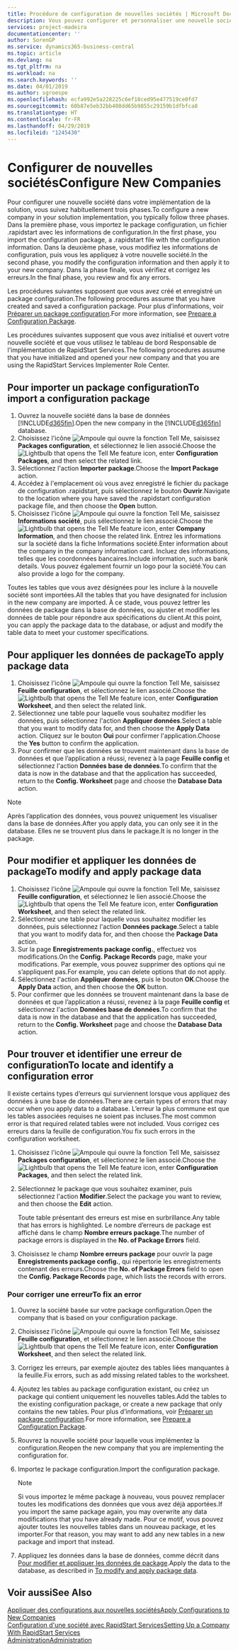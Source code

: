 ```yaml
---
title: Procédure de configuration de nouvelles sociétés | Microsoft Docs
description: Vous pouvez configurer et personnaliser une nouvelle société que vous avez créée. Pour détailler votre implémentation, vous procédez en trois phases pour terminer votre configuration.
services: project-madeira
documentationcenter: ''
author: SorenGP
ms.service: dynamics365-business-central
ms.topic: article
ms.devlang: na
ms.tgt_pltfrm: na
ms.workload: na
ms.search.keywords: ''
ms.date: 04/01/2019
ms.author: sgroespe
ms.openlocfilehash: ecfa992e5a228225c6ef18ced95e477519ce0fd7
ms.sourcegitcommit: 60b87e5eb32bb408dd65b9855c29159b1dfbfca8
ms.translationtype: HT
ms.contentlocale: fr-FR
ms.lasthandoff: 04/29/2019
ms.locfileid: "1245430"
---
```

# <a name="configure-new-companies"></a><span data-ttu-id="27ca8-104">Configurer de nouvelles sociétés</span><span class="sxs-lookup"><span data-stu-id="27ca8-104">Configure New Companies</span></span>
<span data-ttu-id="27ca8-105">Pour configurer une nouvelle société dans votre implémentation de la solution, vous suivez habituellement trois phases.</span><span class="sxs-lookup"><span data-stu-id="27ca8-105">To configure a new company in your solution implementation, you typically follow three phases.</span></span> <span data-ttu-id="27ca8-106">Dans la première phase, vous importez le package configuration, un fichier .rapidstart avec les informations de configuration.</span><span class="sxs-lookup"><span data-stu-id="27ca8-106">In the first phase, you import the configuration package, a .rapidstart file with the configuration information.</span></span> <span data-ttu-id="27ca8-107">Dans la deuxième phase, vous modifiez les informations de configuration, puis vous les appliquez à votre nouvelle société.</span><span class="sxs-lookup"><span data-stu-id="27ca8-107">In the second phase, you modify the configuration information and then apply it to your new company.</span></span> <span data-ttu-id="27ca8-108">Dans la phase finale, vous vérifiez et corrigez les erreurs.</span><span class="sxs-lookup"><span data-stu-id="27ca8-108">In the final phase, you review and fix any errors.</span></span>  

<span data-ttu-id="27ca8-109">Les procédures suivantes supposent que vous avez créé et enregistré un package configuration.</span><span class="sxs-lookup"><span data-stu-id="27ca8-109">The following procedures assume that you have created and saved a configuration package.</span></span> <span data-ttu-id="27ca8-110">Pour plus d’informations, voir [Préparer un package configuration](admin-how-to-prepare-a-configuration-package.md).</span><span class="sxs-lookup"><span data-stu-id="27ca8-110">For more information, see [Prepare a Configuration Package](admin-how-to-prepare-a-configuration-package.md).</span></span>  

<span data-ttu-id="27ca8-111">Les procédures suivantes supposent que vous avez initialisé et ouvert votre nouvelle société et que vous utilisez le tableau de bord Responsable de l'implémentation de RapidStart Services.</span><span class="sxs-lookup"><span data-stu-id="27ca8-111">The following procedures assume that you have initialized and opened your new company and that you are using the RapidStart Services Implementer Role Center.</span></span>

## <a name="to-import-a-configuration-package"></a><span data-ttu-id="27ca8-112">Pour importer un package configuration</span><span class="sxs-lookup"><span data-stu-id="27ca8-112">To import a configuration package</span></span>  
1. <span data-ttu-id="27ca8-113">Ouvrez la nouvelle société dans la base de données [!INCLUDE[d365fin](includes/d365fin_md.md)].</span><span class="sxs-lookup"><span data-stu-id="27ca8-113">Open the new company in the [!INCLUDE[d365fin](includes/d365fin_md.md)] database.</span></span>  
2. <span data-ttu-id="27ca8-114">Choisissez l'icône ![Ampoule qui ouvre la fonction Tell Me](media/ui-search/search_small.png "Dites-moi ce que vous voulez faire"), saisissez **Packages configuration**, et sélectionnez le lien associé.</span><span class="sxs-lookup"><span data-stu-id="27ca8-114">Choose the ![Lightbulb that opens the Tell Me feature](media/ui-search/search_small.png "Tell me what you want to do") icon, enter **Configuration Packages**, and then select the related link.</span></span>  
3. <span data-ttu-id="27ca8-115">Sélectionnez l'action **Importer package**.</span><span class="sxs-lookup"><span data-stu-id="27ca8-115">Choose the **Import Package** action.</span></span>  
4. <span data-ttu-id="27ca8-116">Accédez à l'emplacement où vous avez enregistré le fichier du package de configuration .rapidstart, puis sélectionnez le bouton **Ouvrir**.</span><span class="sxs-lookup"><span data-stu-id="27ca8-116">Navigate to the location where you have saved the .rapidstart configuration package file, and then choose the **Open** button.</span></span>  
5. <span data-ttu-id="27ca8-117">Choisissez l'icône ![Ampoule qui ouvre la fonction Tell Me](media/ui-search/search_small.png "Dites-moi ce que vous voulez faire"), saisissez **Informations société**, puis sélectionnez le lien associé.</span><span class="sxs-lookup"><span data-stu-id="27ca8-117">Choose the ![Lightbulb that opens the Tell Me feature](media/ui-search/search_small.png "Tell me what you want to do") icon, enter **Company Information**, and then choose the related link.</span></span> <span data-ttu-id="27ca8-118">Entrez les informations sur la société dans la fiche Informations société.</span><span class="sxs-lookup"><span data-stu-id="27ca8-118">Enter information about the company in the company information card.</span></span> <span data-ttu-id="27ca8-119">Incluez des informations, telles que les coordonnées bancaires.</span><span class="sxs-lookup"><span data-stu-id="27ca8-119">Include information, such as bank details.</span></span> <span data-ttu-id="27ca8-120">Vous pouvez également fournir un logo pour la société.</span><span class="sxs-lookup"><span data-stu-id="27ca8-120">You can also provide a logo for the company.</span></span>  

<span data-ttu-id="27ca8-121">Toutes les tables que vous avez désignées pour les inclure à la nouvelle société sont importées.</span><span class="sxs-lookup"><span data-stu-id="27ca8-121">All the tables that you have designated for inclusion in the new company are imported.</span></span> <span data-ttu-id="27ca8-122">À ce stade, vous pouvez lettrer les données de package dans la base de données, ou ajuster et modifier les données de table pour répondre aux spécifications du client.</span><span class="sxs-lookup"><span data-stu-id="27ca8-122">At this point, you can apply the package data to the database, or adjust and modify the table data to meet your customer specifications.</span></span>  

## <a name="to-apply-package-data"></a><span data-ttu-id="27ca8-123">Pour appliquer les données de package</span><span class="sxs-lookup"><span data-stu-id="27ca8-123">To apply package data</span></span>  
1. <span data-ttu-id="27ca8-124">Choisissez l'icône ![Ampoule qui ouvre la fonction Tell Me](media/ui-search/search_small.png "Dites-moi ce que vous voulez faire"), saisissez **Feuille configuration**, et sélectionnez le lien associé.</span><span class="sxs-lookup"><span data-stu-id="27ca8-124">Choose the ![Lightbulb that opens the Tell Me feature](media/ui-search/search_small.png "Tell me what you want to do") icon, enter **Configuration Worksheet**, and then select the related link.</span></span>  
2. <span data-ttu-id="27ca8-125">Sélectionnez une table pour laquelle vous souhaitez modifier les données, puis sélectionnez l'action **Appliquer données**.</span><span class="sxs-lookup"><span data-stu-id="27ca8-125">Select a table that you want to modify data for, and then choose the **Apply Data** action.</span></span> <span data-ttu-id="27ca8-126">Cliquez sur le bouton **Oui** pour confirmer l'application.</span><span class="sxs-lookup"><span data-stu-id="27ca8-126">Choose the **Yes** button to confirm the application.</span></span>
3. <span data-ttu-id="27ca8-127">Pour confirmer que les données se trouvent maintenant dans la base de données et que l’application a réussi, revenez à la page **Feuille config** et sélectionnez l'action **Données base de données**.</span><span class="sxs-lookup"><span data-stu-id="27ca8-127">To confirm that the data is now in the database and that the application has succeeded, return to the **Config. Worksheet** page and choose the **Database Data** action.</span></span>  

> [!NOTE]  
>  <span data-ttu-id="27ca8-128">Après l’application des données, vous pouvez uniquement les visualiser dans la base de données.</span><span class="sxs-lookup"><span data-stu-id="27ca8-128">After you apply data, you can only see it in the database.</span></span> <span data-ttu-id="27ca8-129">Elles ne se trouvent plus dans le package.</span><span class="sxs-lookup"><span data-stu-id="27ca8-129">It is no longer in the package.</span></span>  

## <a name="to-modify-and-apply-package-data"></a><span data-ttu-id="27ca8-130">Pour modifier et appliquer les données de package</span><span class="sxs-lookup"><span data-stu-id="27ca8-130">To modify and apply package data</span></span>  
1. <span data-ttu-id="27ca8-131">Choisissez l'icône ![Ampoule qui ouvre la fonction Tell Me](media/ui-search/search_small.png "Dites-moi ce que vous voulez faire"), saisissez **Feuille configuration**, et sélectionnez le lien associé.</span><span class="sxs-lookup"><span data-stu-id="27ca8-131">Choose the ![Lightbulb that opens the Tell Me feature](media/ui-search/search_small.png "Tell me what you want to do") icon, enter **Configuration Worksheet**, and then select the related link.</span></span>  
2. <span data-ttu-id="27ca8-132">Sélectionnez une table pour laquelle vous souhaitez modifier les données, puis sélectionnez l'action **Données package**.</span><span class="sxs-lookup"><span data-stu-id="27ca8-132">Select a table that you want to modify data for, and then choose the **Package Data** action.</span></span>  
3. <span data-ttu-id="27ca8-133">Sur la page **Enregistrements package config.**, effectuez vos modifications.</span><span class="sxs-lookup"><span data-stu-id="27ca8-133">On the **Config. Package Records** page, make your modifications.</span></span> <span data-ttu-id="27ca8-134">Par exemple, vous pouvez supprimer des options qui ne s’appliquent pas.</span><span class="sxs-lookup"><span data-stu-id="27ca8-134">For example, you can delete options that do not apply.</span></span>  
4. <span data-ttu-id="27ca8-135">Sélectionnez l'action **Appliquer données**, puis le bouton **OK**.</span><span class="sxs-lookup"><span data-stu-id="27ca8-135">Choose the **Apply Data** action, and then choose the **OK** button.</span></span>  
5. <span data-ttu-id="27ca8-136">Pour confirmer que les données se trouvent maintenant dans la base de données et que l’application a réussi, revenez à la page **Feuille config** et sélectionnez l'action **Données base de données**.</span><span class="sxs-lookup"><span data-stu-id="27ca8-136">To confirm that the data is now in the database and that the application has succeeded, return to the **Config. Worksheet** page and choose the **Database Data** action.</span></span>  

## <a name="to-locate-and-identify-a-configuration-error"></a><span data-ttu-id="27ca8-137">Pour trouver et identifier une erreur de configuration</span><span class="sxs-lookup"><span data-stu-id="27ca8-137">To locate and identify a configuration error</span></span>  
<span data-ttu-id="27ca8-138">Il existe certains types d’erreurs qui surviennent lorsque vous appliquez des données à une base de données.</span><span class="sxs-lookup"><span data-stu-id="27ca8-138">There are certain types of errors that may occur when you apply data to a database.</span></span> <span data-ttu-id="27ca8-139">L’erreur la plus commune est que les tables associées requises ne soient pas incluses.</span><span class="sxs-lookup"><span data-stu-id="27ca8-139">The most common error is that required related tables were not included.</span></span> <span data-ttu-id="27ca8-140">Vous corrigez ces erreurs dans la feuille de configuration.</span><span class="sxs-lookup"><span data-stu-id="27ca8-140">You fix such errors in the configuration worksheet.</span></span>

1. <span data-ttu-id="27ca8-141">Choisissez l'icône ![Ampoule qui ouvre la fonction Tell Me](media/ui-search/search_small.png "Dites-moi ce que vous voulez faire"), saisissez **Packages configuration**, et sélectionnez le lien associé.</span><span class="sxs-lookup"><span data-stu-id="27ca8-141">Choose the ![Lightbulb that opens the Tell Me feature](media/ui-search/search_small.png "Tell me what you want to do") icon, enter **Configuration Packages**, and then select the related link.</span></span>  
2. <span data-ttu-id="27ca8-142">Sélectionnez le package que vous souhaitez examiner, puis sélectionnez l'action **Modifier**.</span><span class="sxs-lookup"><span data-stu-id="27ca8-142">Select the package you want to review, and then choose the **Edit** action.</span></span>  

    <span data-ttu-id="27ca8-143">Toute table présentant des erreurs est mise en surbrillance.</span><span class="sxs-lookup"><span data-stu-id="27ca8-143">Any table that has errors is highlighted.</span></span> <span data-ttu-id="27ca8-144">Le nombre d’erreurs de package est affiché dans le champ **Nombre erreurs package**.</span><span class="sxs-lookup"><span data-stu-id="27ca8-144">The number of package errors is displayed in the **No. of Package Errors** field.</span></span>  

3. <span data-ttu-id="27ca8-145">Choisissez le champ **Nombre erreurs package** pour ouvrir la page **Enregistrements package config.**, qui répertorie les enregistrements contenant des erreurs.</span><span class="sxs-lookup"><span data-stu-id="27ca8-145">Choose the **No. of Package Errors** field to open the **Config. Package Records** page, which lists the records with errors.</span></span>  

### <a name="to-fix-an-error"></a><span data-ttu-id="27ca8-146">Pour corriger une erreur</span><span class="sxs-lookup"><span data-stu-id="27ca8-146">To fix an error</span></span>  
1. <span data-ttu-id="27ca8-147">Ouvrez la société basée sur votre package configuration.</span><span class="sxs-lookup"><span data-stu-id="27ca8-147">Open the company that is based on your configuration package.</span></span>  
2. <span data-ttu-id="27ca8-148">Choisissez l'icône ![Ampoule qui ouvre la fonction Tell Me](media/ui-search/search_small.png "Dites-moi ce que vous voulez faire"), saisissez **Feuille configuration**, et sélectionnez le lien associé.</span><span class="sxs-lookup"><span data-stu-id="27ca8-148">Choose the ![Lightbulb that opens the Tell Me feature](media/ui-search/search_small.png "Tell me what you want to do") icon, enter **Configuration Worksheet**, and then select the related link.</span></span>  
3. <span data-ttu-id="27ca8-149">Corrigez les erreurs, par exemple ajoutez des tables liées manquantes à la feuille.</span><span class="sxs-lookup"><span data-stu-id="27ca8-149">Fix errors, such as add missing related tables to the worksheet.</span></span>  
4. <span data-ttu-id="27ca8-150">Ajoutez les tables au package configuration existant, ou créez un package qui contient uniquement les nouvelles tables.</span><span class="sxs-lookup"><span data-stu-id="27ca8-150">Add the tables to the existing configuration package, or create a new package that only contains the new tables.</span></span> <span data-ttu-id="27ca8-151">Pour plus d’informations, voir [Préparer un package configuration](admin-how-to-prepare-a-configuration-package.md).</span><span class="sxs-lookup"><span data-stu-id="27ca8-151">For more information, see [Prepare a Configuration Package](admin-how-to-prepare-a-configuration-package.md).</span></span>  
5. <span data-ttu-id="27ca8-152">Rouvrez la nouvelle société pour laquelle vous implémentez la configuration.</span><span class="sxs-lookup"><span data-stu-id="27ca8-152">Reopen the new company that you are implementing the configuration for.</span></span>  
6. <span data-ttu-id="27ca8-153">Importez le package configuration.</span><span class="sxs-lookup"><span data-stu-id="27ca8-153">Import the configuration package.</span></span>  

    > [!NOTE]  
    >  <span data-ttu-id="27ca8-154">Si vous importez le même package à nouveau, vous pouvez remplacer toutes les modifications des données que vous avez déjà apportées.</span><span class="sxs-lookup"><span data-stu-id="27ca8-154">If you import the same package again, you may overwrite any data modifications that you have already made.</span></span> <span data-ttu-id="27ca8-155">Pour ce motif, vous pouvez ajouter toutes les nouvelles tables dans un nouveau package, et les importer.</span><span class="sxs-lookup"><span data-stu-id="27ca8-155">For that reason, you may want to add any new tables in a new package and import that instead.</span></span>  

7. <span data-ttu-id="27ca8-156">Appliquez les données dans la base de données, comme décrit dans [Pour modifier et appliquer les données de package](admin-how-to-configure-new-companies.md#to-modify-and-apply-package-data).</span><span class="sxs-lookup"><span data-stu-id="27ca8-156">Apply the data to the database, as described in [To modify and apply package data](admin-how-to-configure-new-companies.md#to-modify-and-apply-package-data).</span></span>

## <a name="see-also"></a><span data-ttu-id="27ca8-157">Voir aussi</span><span class="sxs-lookup"><span data-stu-id="27ca8-157">See Also</span></span>  
[<span data-ttu-id="27ca8-158">Appliquer des configurations aux nouvelles sociétés</span><span class="sxs-lookup"><span data-stu-id="27ca8-158">Apply Configurations to New Companies</span></span>](admin-apply-configuration-to-new-companies.md)  
[<span data-ttu-id="27ca8-159">Configuration d'une société avec RapidStart Services</span><span class="sxs-lookup"><span data-stu-id="27ca8-159">Setting Up a Company With RapidStart Services</span></span>](admin-set-up-a-company-with-rapidstart.md)  
[<span data-ttu-id="27ca8-160">Administration</span><span class="sxs-lookup"><span data-stu-id="27ca8-160">Administration</span></span>](admin-setup-and-administration.md)
